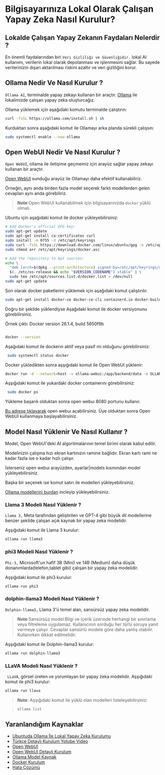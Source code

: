 # Bilgisayarınıza Lokal Olarak Çalışan Yapay Zeka Nasıl Kurulur?

## Lokalde Çalışan Yapay Zekanın Faydaları Nelerdir ?

En önemli faydalarından biri `Veri Gizliliği ve Güvenliğidir.` lokal AI kullanımı, verilerin lokal olarak depolanması ve işlenmesini sağlar. Bu sayede verilerinizin dışarı aktarılması riskini azaltır ve veri gizliliğini korur.

## Ollama Nedir Ve Nasıl Kurulur ?

`Ollama AI`, terminalde yapay zekayı kullanan bir araçtır. [Ollama](https://ollama.com/) ile lokalimizde çalışan yapay zeka oluşturcağız.

Ollama yüklemek için aşağıdaki komutu terminalde çalıştırın:

```bash
curl -fsSL https://ollama.com/install.sh | sh
```

Kurduktan sonra aşağıdaki komut ile Ollamayı arka planda sürekli çalışsın:

```bash
sudo systemctl enable --now ollama
```

## Open WebUI Nedir Ve Nasıl Kurulur ?

`Open WebUI`, ollama ile iletişime geçmemiz için arayüz sağlar yapay zekayı kullanan bir araçtır.

[Open WebUI](https://openwebui.com/) sunduğu arayüz ile Ollamayı daha efektif kullanabiliriz.

Örneğin, aynı anda birden fazla model seçerek farklı modellerden gelen cevapları aynı anda görebiliriz.

> **Note**:Open WebUI kullanabilmek için bilgisayarınızda `docker` yüklü olmalı.

Ubuntu için aşağıdaki komut ile docker yükleyebilirsiniz:

```bash
# Add Docker's official GPG key:
sudo apt-get update
sudo apt-get install ca-certificates curl
sudo install -m 0755 -d /etc/apt/keyrings
sudo curl -fsSL https://download.docker.com/linux/ubuntu/gpg -o /etc/apt/keyrings/docker.asc
sudo chmod a+r /etc/apt/keyrings/docker.asc

# Add the repository to Apt sources:
echo \
  "deb [arch=$(dpkg --print-architecture) signed-by=/etc/apt/keyrings/docker.asc] https://download.docker.com/linux/ubuntu \
  $(. /etc/os-release && echo "$VERSION_CODENAME") stable" | \
  sudo tee /etc/apt/sources.list.d/docker.list > /dev/null
sudo apt-get update
```

Son olarak docker paketlerini yüklemek için aşağıdaki komut çalıştırılır.

```bash
sudo apt-get install docker-ce docker-ce-cli containerd.io docker-buildx-plugin docker-compose-plugin -y
```

Doğru bir şekilde yüklendiyse Aşağıdaki komut ile docker versiyonunu görebilirsiniz.

Örnek çıktı: Docker version 26.1.4, build 5650f9b

```bash

docker --version
```

Aşağıdaki komut ile dockerın aktif veya pasif mi olduğunu görebilirsiniz:

```bash
 sudo systemctl status docker
```

Docker yükledikten sonra aşşığıdaki komut ile Open WebUI yüklenir:

```bash
docker run -d --network=host -v ollama-webui:/app/backend/data -e OLLAMA_API_BASE_URL=http://127.0.0.1:11434/api --name ollama-webui --restart always ghcr.io/ollama-webui/ollama-webui:main
```

Aşşığıdaki komut ile yukardaki docker containerını görebilirsiniz:

```bash
 sudo docker ps
```

Yükleme başarılı olduktan sonra open webuı 8080 portunu kullanır.

[Bu adrese tıklayarak](http://localhost:8080/) open webuı açabilirsiniz. Üye olduktan sonra Open WebUI kullanmaya başlayabilirsiniz.

## Model Nasıl Yüklenir Ve Nasıl Kullanır ?

Model, Open WebUI'deki AI algoritmalarının temel birimi olarak kabul edilir.

Modelinizin çalışma hızı ekran kartınızın ramine bağlıdır. Ekran kartı rami ne kadar fazla ise o kadar hızlı çalışır.

İsterseniz open webuı arayüzden, ayarlar|models kısmından model yükleyebilirsiniz.

Başka bir seçenek ise komut satırı ile modelleri yükleyebilirsiniz.

[Ollama modellerini burdan](https://ollama.com/library) incleyip yükleyebilirsiniz.

### Llama 3 Modeli Nasıl Yüklenir ?

`Llama 3,` Meta tarafından geliştirilen ve GPT-4 gibi büyük dil modellerine benzer şekilde çalışan açık kaynak bir yapay zeka modelidir.

Aşşığıdaki komut ile Llama 3 kurulur:

```bash
ollama run llama3
```

### phi3 Modeli Nasıl Yüklenir ?

`Phi-3,` Microsoft'un hafif 3B (Mini) ve 14B (Medium) daha düşük donanımlarda(telefon,tablet gibi) çalışan bir yapay zeka modelidir.

Aşşığıdaki komut ile phi3 kurulur:

```bash
ollama run phi3
```

### dolphin-llama3 Modeli Nasıl Yüklenir ?

`Dolphin-llama3,` Llama 3'ü temel alan, sansürsüz yapay zeka modelidir.

> **Note**:Sansürsüz model:Bilgi ve içerik üzerinde herhangi bir sınırlama veya filtreleme uygulamaz. Kullanıcının sorduğu her türlü soruya yanıt vermeye çalışır. Cevaplar sansürlü modele göre daha yanlış olabilir. Kullanırken dikkat edilmelidir.

Aşşığıdaki komut ile Dolphin-llama3 kurulur:

```bash
ollama run dolphin-llama3
```

### LLaVA Modeli Nasıl Yüklenir ?

` LLaVA`, görsel üreten ve yorumlayan bir yapay zeka modelidir.
Aşşığıdaki komut ile phi3 kurulur:

```bash
ollama run llava
```

> **Note**: Aşşığıdaki komut ile yüklü olan modelleri listeleyebilirsiniz:

> ```bash
> ollama list
> ```

## Yaranlandığım Kaynaklar

- [Ubuntuda Ollama İle Lokal Yapay Zeka Kurulumu](https://itsfoss.com/ollama-setup-linux/)
- [Türkçe Detaylı Kurulum Yotube Video](https://www.youtube.com/watch?v=9pWNZUFtQSM)
- [Open WebUI](https://openwebui.com/)
- [Open WebUI Detaylı Kurulum](https://docs.openwebui.com/getting-started/)
- [Ollama Model Kaynak](https://ollama.com/library)
- [Docker Kurulum](https://docs.docker.com/engine/install/ubuntu/)
- [Hata Çözümü](https://github.com/open-webui/open-webui/issues/377)

